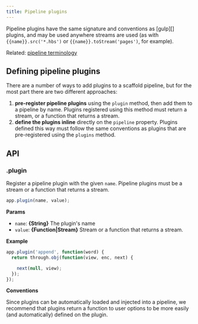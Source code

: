 ```yaml
---
title: Pipeline plugins
---
```


Pipeline plugins have the same signature and conventions as [gulp][] plugins, and may be used anywhere streams are used (as with `{{name}}.src('*.hbs')` or `{{name}}.toStream('pages')`, for example).

Related: [pipeline terminology](./terminology.md#pipeline)

## Defining pipeline plugins

There are a number of ways to add plugins to a scaffold pipeline, but for the most part there are two different approaches:

1. **pre-register pipeline plugins** using the `plugin` method, then add them to a pipeline by name. Plugins registered using this method must return a stream, or a function that returns a stream.
2. **define the plugins inline** directly on the `pipeline` property. Plugins defined this way must follow the same conventions as plugins that are pre-registered using the `plugins` method.

## API

### .plugin

Register a pipeline plugin with the given `name`. Pipeline plugins must be a stream or a function that returns a stream.

```js
app.plugin(name, value);
```

**Params**

- `name`: **{String}** The plugin's name
- `value`: **{Function|Stream}** Stream or a function that returns a stream.

**Example**

```js
app.plugin('append', function(word) {
  return through.obj(function(view, enc, next) {

    next(null, view);
  });
});
```

**Conventions**

Since plugins can be automatically loaded and injected into a pipeline, we recommend that plugins return a function to user options to be more easily (and automatically) defined on the plugin.